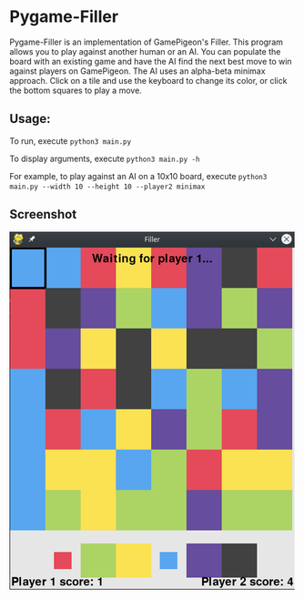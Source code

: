 # Pygame-Filler

Pygame-Filler is an implementation of GamePigeon's Filler. This program allows you to play against another human or an AI. You can populate the board with an existing game and have the AI find the next best move to win against players on GamePigeon. The AI uses an alpha-beta minimax approach. Click on a tile and use the keyboard to change its color, or click the bottom squares to play a move.

## Usage:

To run, execute `python3 main.py`

To display arguments, execute `python3 main.py -h`

For example, to play against an AI on a 10x10 board, execute `python3 main.py --width 10 --height 10 --player2 minimax`

## Screenshot

![Screenshot](images/screenshot.png)